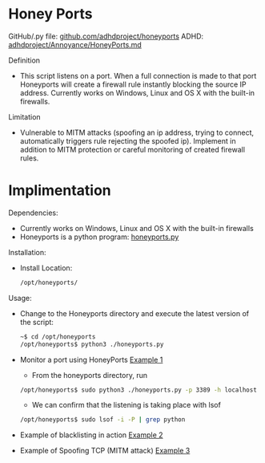 # Honey Ports

GitHub/.py file: [github.com/adhdproject/honeyports](https://github.com/adhdproject/honeyports)
ADHD: [adhdproject/Annoyance/HoneyPorts.md](https://adhdproject.github.io/#!Tools/Annoyance/HoneyPorts.md)

Definition
   -  This script listens on a port. When a full connection is made to that port Honeyports will create a firewall rule instantly blocking the source IP address. Currently works on Windows, Linux and OS X with the built-in firewalls.

Limitation
   -  Vulnerable to MITM attacks (spoofing an ip address, trying to connect, automatically triggers rule rejecting the spoofed ip). Implement in addition to MITM protection or careful monitoring of created firewall rules. 



# Implimentation

Dependencies:
- Currently works on Windows, Linux and OS X with the built-in firewalls
- Honeyports is a python program: [honeyports.py](https://adhdproject.github.io/#!Tools/Annoyance/HoneyPorts.md)

Installation:
- Install Location: 
    ```sh 
    /opt/honeyports/
    ```

Usage:

- Change to the Honeyports directory and execute the latest version of the script:
    ```sh 
    ~$ cd /opt/honeyports
    /opt/honeyports$ python3 ./honeyports.py
    ```
    
- Monitor a port using HoneyPorts [Example 1](https://adhdproject.github.io/#!Tools/Annoyance/HoneyPorts.md#Example_1:_Monitoring_A_Port_With_HoneyPorts)
   
    - From the honeyports directory, run
    ```sh 
    /opt/honeyports$ sudo python3 ./honeyports.py -p 3389 -h localhost
    ```
    - We can confirm that the listening is taking place with lsof
    ```sh 
    /opt/honeyports$ sudo lsof -i -P | grep python
    ```

- Example of blacklisting in action [Example 2](https://adhdproject.github.io/#!Tools/Annoyance/HoneyPorts.md#Example_2:_Blacklisting_In_Action)


- Example of Spoofing TCP (MITM attack) [Example 3](https://adhdproject.github.io/#!Tools/Annoyance/HoneyPorts.md#Example_3:_Spoofing_TCP_Connect_for_Denial_Of_Service)



